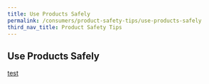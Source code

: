 ```yaml
---
title: Use Products Safely
permalink: /consumers/product-safety-tips/use-products-safely
third_nav_title: Product Safety Tips
---
```

## Use Products Safely

[test](/electronics-and-appliance-safety/test) 
